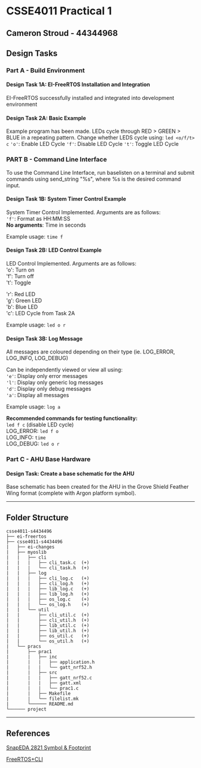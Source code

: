 # CSSE4011 Practical 1

## Cameron Stroud - 44344968

## Design Tasks

### Part A - Build Environment

#### Design Task 1A: EI-FreeRTOS Installation and Integration

EI-FreeRTOS successfully installed and integrated into development environment


#### Design Task 2A: Basic Example

Example program has been made. LEDs cycle through RED > GREEN > BLUE in a repeating pattern.
Change whether LEDS cycle using: `led <o/f/t> c`
`'o'`: Enable LED Cycle
`'f'`: Disable LED Cycle
`'t'`: Toggle LED Cycle

### PART B - Command Line Interface

To use the Command Line Interface, run baselisten on a terminal and submit commands using
send_string "%s", where %s is the desired command input.


#### Design Task 1B: System Timer Control Example

System Timer Control Implemented. Arguments are as follows:  
`'f'`: Format as HH:MM:SS  
**No arguments**: Time in seconds  

Example usage: `time f`


#### Design Task 2B: LED Control Example

LED Control Implemented. Arguments are as follows:  
'o': Turn on  
'f': Turn off  
't': Toggle  

'r': Red LED  
'g': Green LED  
'b': Blue LED  
'c': LED Cycle from Task 2A  

Example usage: `led o r`

#### Design Task 3B: Log Message

All messages are coloured depending on their type (ie. LOG\_ERROR, LOG\_INFO, LOG\_DEBUG)

Can be independently viewed or view all using:  
`'e'`: Display only error messages  
`'l'`: Display only generic log messages  
`'d'`: Display only debug messages  
`'a'`: Display all messages  

Example usage: `log a`

**Recommended commands for testing functionality:**  
`led f c` (disable LED cycle)  
LOG\_ERROR:  `led f o`  
LOG\_INFO:   `time`  
LOG\_DEBUG:  `led o r`  

### Part C - AHU Base Hardware

#### Design Task: Create a base schematic for the AHU

Base schematic has been created for the AHU in the Grove Shield Feather Wing format (complete with Argon platform symbol).

---

## Folder Structure
```
csse4011-s4434496
├── ei-freertos
├── csse4011-s4434496
|   ├── ei-changes
|   ├── myoslib
|   |   ├── cli
|   |   |   ├── cli_task.c  (+)
|   |   |   └── cli_task.h  (+)
|   |   ├── log
|   |   |   ├── cli_log.c   (+)
|   |   |   ├── cli_log.h   (+)
|   |   |   ├── lib_log.c   (+)
|   |   |   ├── lib_log.h   (+)
|   |   |   ├── os_log.c    (+)
|   |   |   └── os_log.h    (+)
|   |   └── util
|   |       ├── cli_util.c  (+)
|   |       ├── cli_util.h  (+)
|   |       ├── lib_util.c  (+)
|   |       ├── lib_util.h  (+)
|   |       ├── os_util.c   (+)
|   |       └── os_util.h   (+)
|   └── pracs
|       ├── prac1
|       |   ├── inc
|       |   |   ├── application.h
|       |   |   └── gatt_nrf52.h
|       |   ├── src
|       |   |   ├── gatt_nrf52.c
|       |   |   ├── gatt.xml
|       |   |   └── prac1.c
|       |   ├── Makefile
|       |   └── filelist.mk
|       └────── README.md
└────── project
```

---

## References

[SnapEDA 2821 Symbol & Footprint](https://www.snapeda.com/parts/2821/Adafruit%20Industries%20LLC/view-part/)

[FreeRTOS+CLI](https://www.freertos.org/FreeRTOS-Plus/FreeRTOS_Plus_CLI/Download_FreeRTOS_Plus_CLI.html)